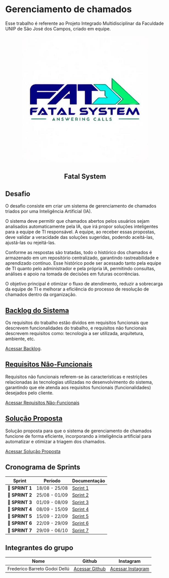 # Gerenciamento de chamados

Esse trabalho é referente ao Projeto Integrado Multidisciplinar da Faculdade UNIP de São José dos Campos, criado em equipe.

<p align="center">
      <img src="img/203549358.jpg" alt="logo da Fatal System" width="400">
      <h2 align="center"> Fatal System</h2>

## Desafio <a id="desafio"></a>
O desafio consiste em criar um sistema de gerenciamento de chamados triados por uma Inteligência Artificial (IA).

O sistema deve permitir que chamados abertos pelos usuários sejam analisados automaticamente pela IA, que irá propor soluções inteligentes para a equipe de TI responsável. A equipe, ao receber essas propostas, deve validar a veracidade das soluções sugeridas, podendo aceitá-las, ajustá-las ou rejeitá-las.

Conforme as respostas são tratadas, todo o histórico dos chamados é armazenado em um repositório centralizado, garantindo rastreabilidade e aprendizado contínuo. Esse histórico pode ser acessado tanto pela equipe de TI quanto pelo administrador e pela própria IA, permitindo consultas, análises e apoio na tomada de decisões em futuras ocorrências.

O objetivo principal é otimizar o fluxo de atendimento, reduzir a sobrecarga da equipe de TI e melhorar a eficiência do processo de resolução de chamados dentro da organização.



## [Backlog do Sistema](https://github.com/Fredeavatar/UML-Gerenciamento-de-chamados/blob/main/backlog.md)
Os requisitos do trabalho estão dividos em requisitos funcionais que descrevem funcionalidades do trabalho, e requisitos não funcionais descrevem requisitos como: tecnologia a ser utilizada, arquitetura, ambiente, etc.

[Acessar Backlog](https://github.com/Fredeavatar/UML-Gerenciamento-de-chamados/blob/main/backlog.md).


## [Requisitos Não-Funcionais](https://github.com/Fredeavatar/UML-Gerenciamento-de-chamados/blob/main/reqnfunc.md)
Requisitos não funcionais referem-se às características e restrições relacionadas às tecnologias utilizadas no desenvolvimento do sistema, garantindo que ele atenda aos requisitos funcionais (funcionalidades) desejados pelo cliente.

[Acessar Requisitos Não-Funcionais](https://github.com/Fredeavatar/UML-Gerenciamento-de-chamados/blob/main/reqnfunc.md)


## [Solução Proposta](https://github.com/Fredeavatar/UML-Gerenciamento-de-chamados/blob/main/solprop.md)
Solução proposta para que o sistema de gerenciamento de chamados funcione de forma eficiente, incorporando a inteligência artificial para automatizar e otimizar a triagem dos chamados.

[Acessar Solução Proposta](https://github.com/Fredeavatar/UML-Gerenciamento-de-chamados/blob/main/solprop.md)

## Cronograma de Sprints <a id="sprint"></a>

| Sprint          |    Período    | Documentação                                     |
| --------------- | :-----------: | ------------------------------------------------ |
| 🔖 **SPRINT 1** | 18/08 - 25/08 | [Sprint 1](https://github.com/Fredeavatar/UML-Gerenciamento-de-chamados/blob/main/Sprints/Sprint1.md) |
| 🔖 **SPRINT 2** | 25/08 - 01/09 | [Sprint 2](https://github.com/Fredeavatar/UML-Gerenciamento-de-chamados/blob/main/Sprints/Sprint2.md) |
| 🔖 **SPRINT 3** | 01/09 - 08/09 | [Sprint 3](https://github.com/Fredeavatar/UML-Gerenciamento-de-chamados/blob/main/Sprints/Sprint3.md) |
| 🔖 **SPRINT 4** | 08/09 - 15/09 | [Sprint 4](https://github.com/Fredeavatar/UML-Gerenciamento-de-chamados/blob/main/Sprints/Sprint4.md) |
| 🔖 **SPRINT 5** | 15/09 - 22/09 | [Sprint 5](https://github.com/Fredeavatar/UML-Gerenciamento-de-chamados/blob/main/Sprints/Sprint5.md) |
| 🔖 **SPRINT 6** | 22/09 - 29/09 | [Sprint 6](https://github.com/Fredeavatar/UML-Gerenciamento-de-chamados/blob/main/Sprints/Sprint6.md) |
| 🔖 **SPRINT 7** | 29/09 - 06/10 | [Sprint 7](https://github.com/Fredeavatar/UML-Gerenciamento-de-chamados/blob/main/Sprints/Sprint7.md) |



## Integrantes do grupo

| Nome | Github | Instagram
| :------------: | :-------------: | :-----------:|
| Frederico Barreto Godoi Dellú | [Acessar Github](https://github.com/Fredeavatar) | [Acessar Instagram](https://www.instagram.com/fredericodellu_?igsh=MXcwa3d0djQzZzZ5MQ==) |
